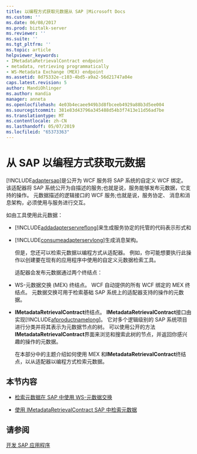 ```yaml
---
title: 以编程方式获取元数据从 SAP |Microsoft Docs
ms.custom: ''
ms.date: 06/08/2017
ms.prod: biztalk-server
ms.reviewer: ''
ms.suite: ''
ms.tgt_pltfrm: ''
ms.topic: article
helpviewer_keywords:
- IMetadataRetrievalContract endpoint
- metadata, retrieving programmatically
- WS-Metadata Exchange (MEX) endpoint
ms.assetid: 8d75332e-c103-4bd5-a9a2-56d21747a04e
caps.latest.revision: 5
author: MandiOhlinger
ms.author: mandia
manager: anneta
ms.openlocfilehash: 4e03b4ecaee949b3d8fbceeb4929a88b3d5ee004
ms.sourcegitcommit: 381e83d43796a345488d54b3f7413e11d56ad7be
ms.translationtype: MT
ms.contentlocale: zh-CN
ms.lasthandoff: 05/07/2019
ms.locfileid: "65373363"
---
```

# <a name="get-metadata-programmatically-from-sap"></a>从 SAP 以编程方式获取元数据
[!INCLUDE[adaptersap](../../includes/adaptersap-md.md)]是公开为 WCF 服务将 SAP 系统的自定义 WCF 绑定。 该适配器将 SAP 系统公开为自描述的服务;也就是说，服务能够发布元数据，它支持的操作。 元数据描述的逻辑接口的 WCF 服务;也就是说，服务协定、 消息和消息架构，必须使用与服务进行交互。  
  
 如由工具使用此元数据：  
  
- [!INCLUDE[addadapterservreflong](../../includes/addadapterservreflong-md.md)]来生成服务协定的托管的代码表示形式和  
  
- [!INCLUDE[consumeadapterservlong](../../includes/consumeadapterservlong-md.md)]生成消息架构。  
  
  但是，您还可以检索元数据以编程方式从适配器。 例如，你可能想要执行此操作以创建要在现有的应用程序中使用的自定义元数据检索工具。  
  
  适配器会发布元数据通过两个终结点：  
  
- WS-元数据交换 (MEX) 终结点。 WCF 自动提供的所有 WCF 绑定的 MEX 终结点。 元数据交换可用于检索基础 SAP 系统上的适配器支持的操作的元数据。  
  
- **IMetadataRetrievalContract**终结点。 **IMetadataRetrievalContract**接口由实现[!INCLUDE[afproductnamelong](../../includes/afproductnamelong-md.md)]。 它对多个逻辑级别的 SAP 系统项目进行分类并将其表示为元数据节点的树。 可以使用公开的方法**IMetadataRetrievalContract**界面来浏览和搜索此树的节点，并返回你感兴趣的操作的元数据。  
  
  在本部分中的主题介绍如何使用 MEX 和**IMetadataRetrievalContract**终结点，以从适配器以编程方式检索元数据。  
  
## <a name="in-this-section"></a>本节内容  
  
-   [检索元数据在 SAP 中使用 WS-元数据交换](../../adapters-and-accelerators/adapter-sap/get-metadata-using-ws-metadata-exchange-in-sap.md)  
  
-   [使用 IMetadataRetrievalContract SAP 中检索元数据](../../adapters-and-accelerators/adapter-sap/get-metadata-in-sap-using-imetadataretrievalcontract.md)  
  
## <a name="see-also"></a>请参阅  
[开发 SAP 应用程序](../../adapters-and-accelerators/adapter-sap/develop-your-sap-applications.md)